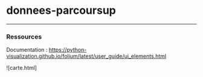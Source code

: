# donnees-parcoursup
---

### Ressources

Documentation : https://python-visualization.github.io/folium/latest/user_guide/ui_elements.html  

![carte.html]